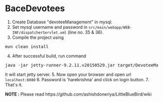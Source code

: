 # BaceDevotees

1. Create Database "devoteeManagement" in mysql.
2. Set mysql username and password in <code>src/main/webapp/WEB-INF/dispatcherServlet.xml</code> (line no. 35 & 36).
3. Compile the project using
<pre>mvn clean install</pre>
4. After successful build, run command
<pre>java -jar jetty-runner-9.2.11.v20150529.jar target/DevoteeManagement-1.0.war</pre>
It will start jetty server.
5. Now open your browser and open url <code>localhost:8080</code>
6. Password is 'harekrishna' and click on login button.
7. That's it.
<p><b>NOTE :</b> Please read https://github.com/ashishdoneriya/LittleBlueBird/wiki</p>
